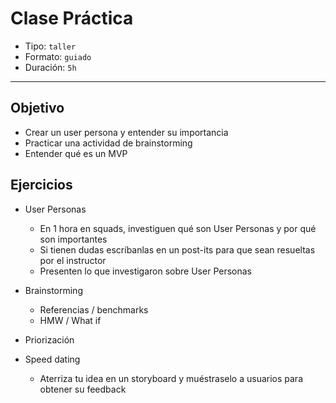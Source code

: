 # Clase Práctica

- Tipo: `taller`
- Formato: `guiado`
- Duración: `5h`

***

## Objetivo

- Crear un user persona y entender su importancia
- Practicar una actividad de brainstorming
- Entender qué es un MVP

## Ejercicios

- User Personas
	- En 1 hora en squads, investiguen qué son User Personas y por qué son importantes
	- Si tienen dudas escríbanlas en un post-its para que sean resueltas por el instructor
	- Presenten lo que investigaron sobre User Personas

- Brainstorming
	- Referencias / benchmarks
	- HMW / What if

- Priorización 

- Speed dating
	- Aterriza tu idea en un storyboard y muéstraselo a usuarios para obtener su feedback
